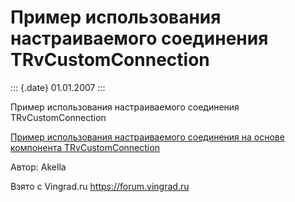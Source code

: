Пример использования настраиваемого соединения TRvCustomConnection
==================================================================

::: {.date}
01.01.2007
:::

Пример использования настраиваемого соединения TRvCustomConnection

[Пример использования настраиваемого соединения на основе компонента
TRvCustomConnection](/zip/26_1.zip)

Автор: Akella

Взято с Vingrad.ru <https://forum.vingrad.ru>
